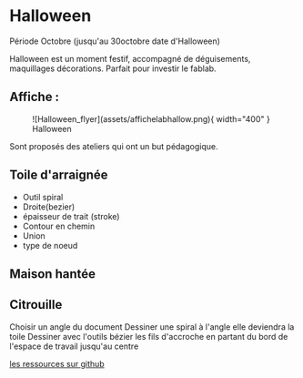 # Halloween

Période Octobre (jusqu'au 30octobre date d'Halloween)

Halloween est un moment festif, accompagné de déguisements, maquillages décorations.
Parfait pour investir le fablab.
## Affiche :

<figure markdown>
  ![Halloween_flyer](assets/affichelabhallow.png){ width="400" }
  <figcaption>Halloween</figcaption>
</figure>

Sont proposés des ateliers qui ont un but pédagogique.

## Toile d'arraignée  

- Outil spiral
- Droite(bezier)
- épaisseur de trait (stroke)
- Contour en chemin
- Union
- type de noeud

## Maison hantée


## Citrouille

Choisir un angle du document
Dessiner une spiral à l'angle elle deviendra la toile
Dessiner avec l'outils bézier les fils d'accroche en partant du bord de l'espace de travail jusqu'au centre

[les ressources sur github]()

